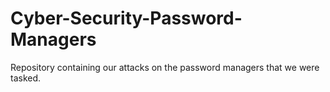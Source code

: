 # Cyber-Security-Password-Managers
Repository containing our attacks on the password managers that we were tasked.
